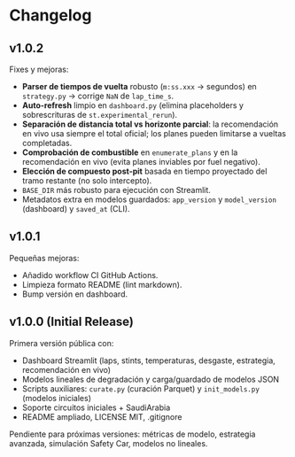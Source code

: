 # Changelog

## v1.0.2

Fixes y mejoras:

- **Parser de tiempos de vuelta** robusto (`m:ss.xxx` → segundos) en `strategy.py` → corrige `NaN` de `lap_time_s`.
- **Auto-refresh** limpio en `dashboard.py` (elimina placeholders y sobrescrituras de `st.experimental_rerun`).
- **Separación de distancia total vs horizonte parcial**: la recomendación en vivo usa siempre el total oficial; los planes pueden limitarse a vueltas completadas.
- **Comprobación de combustible** en `enumerate_plans` y en la recomendación en vivo (evita planes inviables por fuel negativo).
- **Elección de compuesto post-pit** basada en tiempo proyectado del tramo restante (no solo intercepto).
- `BASE_DIR` más robusto para ejecución con Streamlit.
- Metadatos extra en modelos guardados: `app_version` y `model_version` (dashboard) y `saved_at` (CLI).

## v1.0.1

Pequeñas mejoras:

- Añadido workflow CI GitHub Actions.
- Limpieza formato README (lint markdown).
- Bump versión en dashboard.

## v1.0.0 (Initial Release)

Primera versión pública con:

- Dashboard Streamlit (laps, stints, temperaturas, desgaste, estrategia, recomendación en vivo)
- Modelos lineales de degradación y carga/guardado de modelos JSON
- Scripts auxiliares: `curate.py` (curación Parquet) y `init_models.py` (modelos iniciales)
- Soporte circuitos iniciales + SaudiArabia
- README ampliado, LICENSE MIT, .gitignore

Pendiente para próximas versiones: métricas de modelo, estrategia avanzada, simulación Safety Car, modelos no lineales.
